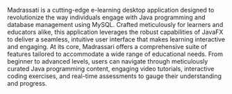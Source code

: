 Madrassati is a cutting-edge e-learning desktop application designed to revolutionize the way individuals engage with Java programming and database management 
using MySQL. Crafted meticulously for learners and educators alike, this application leverages the robust capabilities of JavaFX to deliver a seamless, 
intuitive user interface that makes learning interactive and engaging.
At its core, Madrassari offers a comprehensive suite of features tailored to accommodate a wide range of educational needs. From beginner to advanced levels, users can navigate through meticulously curated Java programming content, engaging video tutorials, interactive coding exercises, and real-time assessments to gauge their understanding and progress.
